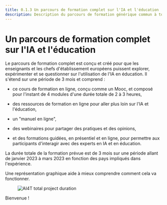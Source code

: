 ```yaml
---
title: 0.1.3 Un parcours de formation complet sur l'IA et l'éducation
description: Description du parcours de formation générique commun à tous les partenaires.
---
```

# Un parcours de formation complet sur l'IA et l'éducation

Le parcours de formation complet est conçu et créé pour que les enseignants et les chefs d'établissement européens puissent explorer, expérimenter et se questionner sur l'utilisation de l'IA en éducation. Il s'étend sur une période de 3 mois et comprend :

- ce cours de formation en ligne, conçu comme un Mooc, et composé pour l'instant de 4 modules d'une durée totale de 2 à 3 heures,

- des ressources de formation en ligne pour aller plus loin sur l'IA et l'éducation,

- un "manuel en ligne",

- des webinaires pour partager des pratiques et des opinions,

- et des formations guidées, en présentiel et en ligne, pour permettre aux participants d'interagir avec des experts en IA et en éducation.

La durée totale de la formation prévue est de 3 mois sur une période allant de janvier 2023 à mars 2023 en fonction des pays impliqués dans l'expérience.

Une représentation graphique aide à mieux comprendre comment cela va fonctionner.

<figure>
  <img src="Images/AI4T-Training-pathway.png" alt="AI4T total project duration"/>
</figure>

Bienvenue !
